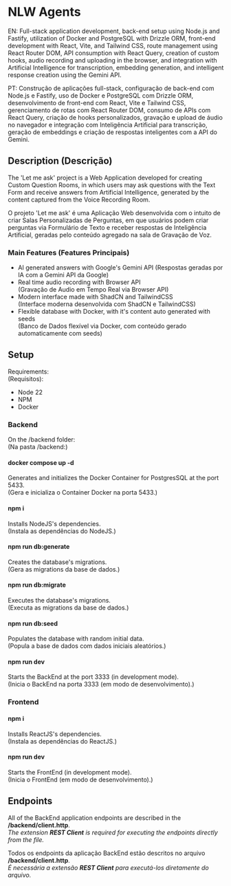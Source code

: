# NLW Agents

EN: Full-stack application development, back-end setup using Node.js and Fastify, utilization of Docker and PostgreSQL with Drizzle ORM, front-end development with React, Vite, and Tailwind CSS, route management using React Router DOM, API consumption with React Query, creation of custom hooks, audio recording and uploading in the browser, and integration with Artificial Intelligence for transcription, embedding generation, and intelligent response creation using the Gemini API.

PT: Construção de aplicações full-stack, configuração de back-end com Node.js e Fastify, uso de Docker e PostgreSQL com Drizzle ORM, desenvolvimento de front-end com React, Vite e Tailwind CSS, gerenciamento de rotas com React Router DOM, consumo de APIs com React Query, criação de hooks personalizados, gravação e upload de áudio no navegador e integração com Inteligência Artificial para transcrição, geração de embeddings e criação de respostas inteligentes com a API do Gemini.

## Description (Descrição)

The 'Let me ask' project is a Web Application developed for creating Custom Question Rooms, in which users may ask questions with the Text Form and receive answers from Artificial Intelligence, generated by the content captured from the Voice Recording Room.

O projeto 'Let me ask' é uma Aplicação Web desenvolvida com o intuito de criar Salas Personalizadas de Perguntas, em que usuários podem criar perguntas via Formulário de Texto e receber respostas de Inteligência Artificial, geradas pelo conteúdo agregado na sala de Gravação de Voz.

### Main Features (Features Principais)

- AI generated answers with Google's Gemini API
  (Respostas geradas por IA com a Gemini API da Google)
- Real time audio recording with Browser API\
  (Gravação de Audio em Tempo Real via Browser API)
- Modern interface made with ShadCN and TailwindCSS\
  (Interface moderna desenvolvida com ShadCN e TailwindCSS)
- Flexible database with Docker, with it's content auto generated with seeds\
  (Banco de Dados flexível via Docker, com conteúdo gerado automaticamente com seeds)

## Setup

Requirements:\
(Requisitos):

- Node 22
- NPM
- Docker

### Backend

On the /backend folder:\
(Na pasta /backend:)

#### docker compose up -d

Generates and initializes the Docker Container for PostgresSQL at the port 5433.\
(Gera e inicializa o Container Docker na porta 5433.)

#### npm i

Installs NodeJS's dependencies.\
(Instala as dependências do NodeJS.)

#### npm run db:generate

Creates the database's migrations.\
(Gera as migrations da base de dados.)

#### npm run db:migrate

Executes the database's migrations.\
(Executa as migrations da base de dados.)

#### npm run db:seed

Populates the database with random initial data.\
(Popula a base de dados com dados iniciais aleatórios.)

#### npm run dev

Starts the BackEnd at the port 3333 (in development mode).\
(Inicia o BackEnd na porta 3333 (em modo de desenvolvimento).)

### Frontend

#### npm i

Installs ReactJS's dependencies.\
(Instala as dependências do ReactJS.)

#### npm run dev

Starts the FrontEnd (in development mode).\
(Inicia o FrontEnd (em modo de desenvolvimento).)

## Endpoints

All of the BackEnd application endpoints are described in the **/backend/client.http**. \
_The extension **REST Client** is required for executing the endpoints directly from the file._

Todos os endpoints da aplicação BackEnd estão descritos no arquivo **/backend/client.http**.\
_É necessária a extensão **REST Client** para executá-los diretamente do arquivo._
